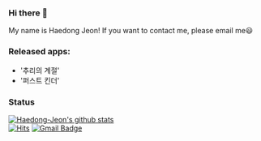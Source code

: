 ### Hi there 👋 
My name is Haedong Jeon! If you want to contact me, please email me😃
### Released apps:       
* '추리의 계절'    
* '퍼스트 킨더'       
### Status
[![Haedong-Jeon's github stats](https://github-readme-stats.vercel.app/api?username=Haedong-Jeon&show_icons=true&theme=cobalt)](https://github.com/Haedong-Jeon/github-readme-stats)     
[![Hits](https://hits.seeyoufarm.com/api/count/incr/badge.svg?url=https%3A%2F%2Fgithub.com%2FHaedong-Jeon%2FHaedong-Jeon&count_bg=%233DA1C8&title_bg=%23555555&icon=&icon_color=%23E7E7E7&title=hits&edge_flat=false)](https://hits.seeyoufarm.com)   [![Gmail Badge](https://img.shields.io/badge/Gmail-d14836?style=flat-square&logo=Gmail&logoColor=white&link=mailto:goehd2538@gmail.com)](mailto:goehd2538@gmail.com)

